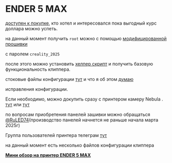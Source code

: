 
<h1>ENDER 5 MAX</h1>

[доступен к покупке](https://aliexpress.ru/item/1005008471350193.html),  кто хотел и интересовался пока выгодный курс доллара можно успеть. 


на данный момент получить  `root` можно с помощью [модифицированной прошивки](https://t.me/tombraider2006/77) 

с паролем `creality_2025`

после этого можно установить [хелпер скрипт](https://guilouz.github.io/Creality-Helper-Script-Wiki/helper-script/helper-script-installation/) и получить базовую функциональность клиппера.

стоковые файлы конфигурации [тут](/config/)  и что я об этом [думаю](/some_words.md)


исправления конфигурации.



Если необходимо, можно докупить сразу с принтером камеру Nebula . [тут](https://aliexpress.ru/item/1005006159528565.html) или [тут](https://aliexpress.ru/item/1005006124602385.html)

по вопросам приобретения панелей зашивки можно обращаться [@RuLED74](https://t.me/RuLED74)(производство панелей начнется не раньше начала марта 2025г)

Группа пользователей принтера телеграм [тут](https://t.me/Ender_5_Max_Ru)



на данный момент есть несколько файлов конфигурации клиппера



[**Мини обзор на принтер ENDER 5 MAX**](/review.md)